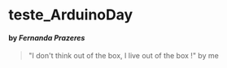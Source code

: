 # teste_ArduinoDay

#### by *Fernanda Prazeres* 


> "I don't think out of the box, I live out of the box !" by me
